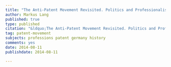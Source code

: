 ```yaml
---
title: "The Anti-Patent Movement Revisited. Politics and Professionalism in Nineteenth-Century Germany"
author: Markus Lang
published: true
type: published
citation: "&ldquo;The Anti-Patent Movement Revisited. Politics and Professionalism in Nineteenth-Century Germany,&rdquo; pages 230-249 in <em>Professionen, Eigentum und Staat: Europäische Entwicklungen im Vergleich – 19. und 20. Jahrhunderty</em>, edited by Dietmar Müller, Hannes Siegrist."
tag: patent-movement
subjects: professions patent germany history
comments: yes
date: 2014-08-11
publishdate: 2014-08-11

---
```

